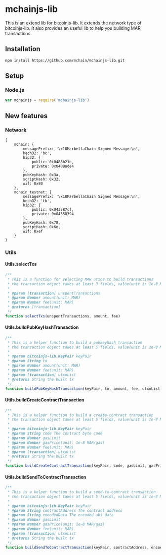 # mchainjs-lib
This is an extend lib for bitcoinjs-lib.
It extends the network type of bitcoinjs-lib.
It also provides an useful lib to help you building MAR transactions.

## Installation
``` bash
npm install https://github.com/mchain/mchainjs-lib.git
```

## Setup
### Node.js
``` javascript
var mchainjs = require('mchainjs-lib')
```

## New features
### Network
```
{
    mchain: {
        messagePrefix: '\x18MarbellaChain Signed Message:\n',
        bech32: 'bc',
        bip32: {
            public: 0x0488b21e,
            private: 0x0488ade4
        },
        pubKeyHash: 0x3a,
        scriptHash: 0x32,
        wif: 0x80
    },
    mchain_testnet: {
        messagePrefix: '\x18MarbellaChain Signed Message:\n',
        bech32: 'tb',
        bip32: {
            public: 0x043587cf,
            private: 0x04358394
        },
        pubKeyHash: 0x78,
        scriptHash: 0x6e,
        wif: 0xef
    }
}

```

### Utils
#### Utils.selectTxs
```javascript
/**
 * This is a function for selecting MAR utxos to build transactions
 * the transaction object takes at least 3 fields, value(unit is 1e-8 MAR) , confirmations and isStake
 *
 * @param [transaction] unspentTransactions
 * @param Number amount(unit: MAR)
 * @param Number fee(unit: MAR)
 * @returns [transaction]
 */
function selectTxs(unspentTransactions, amount, fee)
```
#### Utils.buildPubKeyHashTransaction
```javascript
/**
 * This is a helper function to build a pubkeyhash transaction
 * the transaction object takes at least 5 fields, value(unit is 1e-8 MAR), confirmations, isStake, hash and pos
 *
 * @param bitcoinjs-lib.KeyPair keyPair
 * @param String to
 * @param Number amount(unit: MAR)
 * @param Number fee(unit: MAR)
 * @param [transaction] utxoList
 * @returns String the built tx
 */
function buildPubKeyHashTransaction(keyPair, to, amount, fee, utxoList)
```
#### Utils.buildCreateContractTransaction
```javascript
/**
 * This is a helper function to build a create-contract transaction
 * the transaction object takes at least 5 fields, value(unit is 1e-8 MAR), confirmations, isStake, hash and pos
 *
 * @param bitcoinjs-lib.KeyPair keyPair
 * @param String code The contract byte code
 * @param Number gasLimit
 * @param Number gasPrice(unit: 1e-8 MAR/gas)
 * @param Number fee(unit: MAR)
 * @param [transaction] utxoList
 * @returns String the built tx
 */
function buildCreateContractTransaction(keyPair, code, gasLimit, gasPrice, fee, utxoList)
```
#### Utils.buildSendToContractTransaction
```javascript
/**
 * This is a helper function to build a send-to-contract transaction
 * the transaction object takes at least 5 fields, value(unit is 1e-8 MAR), confirmations, isStake, hash and pos
 *
 * @param bitcoinjs-lib.KeyPair keyPair
 * @param String contractAddress The contract address
 * @param String encodedData The encoded abi data
 * @param Number gasLimit
 * @param Number gasPrice(unit: 1e-8 MAR/gas)
 * @param Number fee(unit: MAR)
 * @param [transaction] utxoList
 * @returns String the built tx
 */
function buildSendToContractTransaction(keyPair, contractAddress, encodedData, gasLimit, gasPrice, fee, utxoList)
```